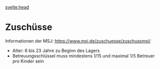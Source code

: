 <svelte:head>
  <title>Zuschüsse – Zeltlager – FT München Gern e.V.</title>
</svelte:head>

<div class="content">

# Zuschüsse

Informationen der MSJ: https://www.msj.de/zuschuesse/zuschussmsj/

- Alter: 6 bis 23 Jahre zu Beginn des Lagers
- Betreuungsschlüssel muss mindestens 1/15 und maximal 1/5 Betreuer pro Kinder sein

</div>
